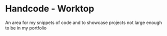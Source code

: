# Handcode - Worktop

An area for my snippets of code and to showcase projects not large enough to be in my portfolio
